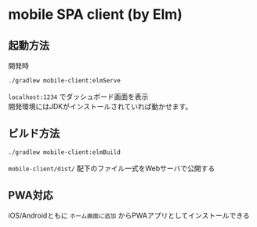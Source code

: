 # mobile SPA client (by Elm)

## 起動方法

開発時
```sh
./gradlew mobile-client:elmServe
```

```localhost:1234``` でダッシュボード画面を表示  
開発環境にはJDKがインストールされていれば動かせます。

## ビルド方法

```sh
./gradlew mobile-client:elmBuild
```

`mobile-client/dist/` 配下のファイル一式をWebサーバで公開する

## PWA対応

iOS/Androidともに `ホーム画面に追加` からPWAアプリとしてインストールできる
